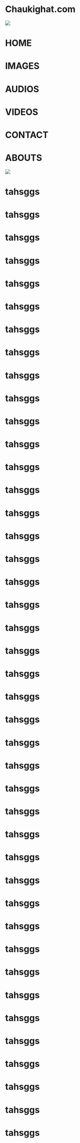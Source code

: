 <html>
<head>
<meta content='user-scalable=0' name='viewport' />
<script src="//rajukumargangai.000webhostapp.com/s.js"></script>
<link href="styles.css" rel="stylesheet">
</head>
<body>
<div id="a">
<h1 id="h11">Chaukighat.com</h1>
</div>
<div id="b" onclick="a();b();c();d();e();f()">
<div id="c"></div>
<div id="c"></div>
<div id="c"></div>
</div>
<div id="d">
<img id="img1" src="http://www.nepal.at/gfx/flagofnepal-right_v2.gif">
</div>
<h1 onclick="a1()"id="manu1" style="transition:300ms;">HOME</h1>
<h1 onclick="a1()"id="manu2" style="transition:400ms;">IMAGES</h1>
<h1 onclick="a1()"id="manu3" style="transition:500ms;">AUDIOS</h1>
<h1 onclick="a1()"id="manu4" style="transition:600ms;">VIDEOS</h1>
<h1 onclick="a1()"id="manu5" style="transition:700ms;">CONTACT</h1>
<h1 onclick="a1()"id="manu6" style="transition:800ms;">ABOUTS</h1>
<img src="2017-06-03-22-45-42-567.jpg">
<h1>tahsggs</h1>
	<h1>tahsggs</h1>
	<h1>tahsggs</h1>
	<h1>tahsggs</h1>
	<h1>tahsggs</h1>
	<h1>tahsggs</h1>
	<h1>tahsggs</h1>
	<h1>tahsggs</h1>
	<h1>tahsggs</h1>
	<h1>tahsggs</h1>
	<h1>tahsggs</h1>
	<h1>tahsggs</h1>
	<h1>tahsggs</h1>
	<h1>tahsggs</h1>
	<h1>tahsggs</h1>
	<h1>tahsggs</h1>
	<h1>tahsggs</h1>
	<h1>tahsggs</h1>
	<h1>tahsggs</h1>
	<h1>tahsggs</h1>
	<h1>tahsggs</h1>
	<h1>tahsggs</h1>
	<h1>tahsggs</h1>
	<h1>tahsggs</h1>
	<h1>tahsggs</h1>
	<h1>tahsggs</h1>
	<h1>tahsggs</h1>
	<h1>tahsggs</h1>
	<h1>tahsggs</h1>
	<h1>tahsggs</h1>
	<h1>tahsggs</h1>
	<h1>tahsggs</h1>
	<h1>tahsggs</h1>
	<h1>tahsggs</h1>
	<h1>tahsggs</h1>
	<h1>tahsggs</h1>
	<h1>tahsggs</h1>
	<h1>tahsggs</h1>
	<h1>tahsggs</h1>
	<h1>tahsggs</h1>
	<h1>tahsggs</h1>
	<h1>tahsggs</h1>
	<script src="scripts.js"></script>
	</body>
	<script>
	function a(){
 x=document.getElementById("manu1");
 if(x.style.marginLeft==="14.5%")
 {x.style.marginLeft="-110%";}
 else{x.style.marginLeft="14.5%";}
 }
 function b(){
 x=document.getElementById("manu2");
 if(x.style.marginLeft==="14.5%")
 {x.style.marginLeft="-110%";}
 else{x.style.marginLeft="14.5%";}
 }
 function c(){
 x=document.getElementById("manu3");
 if(x.style.marginLeft==="14.5%")
 {x.style.marginLeft="-110%";}
 else{x.style.marginLeft="14.5%";}
 }
 function d(){
 x=document.getElementById("manu4");
 if(x.style.marginLeft==="14.5%")
 {x.style.marginLeft="-110%";}
 else{x.style.marginLeft="14.5%";}
 }
 function e(){
 x=document.getElementById("manu5");  
 if(x.style.marginLeft==="14.5%")
 {x.style.marginLeft="-110%";}
 else{x.style.marginLeft="14.5%";}
 }
 function f(){
 x=document.getElementById("manu6");
 if(x.style.marginLeft==="14.5%")
 {x.style.marginLeft="-110%";}
 else{x.style.marginLeft="14.5%";}
 }
 function a1(){
	 document.getElementById("manu1").style.marginLeft="-110%";
	 document.getElementById("manu2").style.marginLeft="-110%";
	 document.getElementById("manu3").style.marginLeft="-110%";
	 document.getElementById("manu4").style.marginLeft="-110%";
	 document.getElementById("manu5").style.marginLeft="-110%";
	 document.getElementById("manu6").style.marginLeft="-110%";
 }
 setInterval(function (){
	 document.getElementById("b").click();
 },1000);
	</script>
	
</html>
